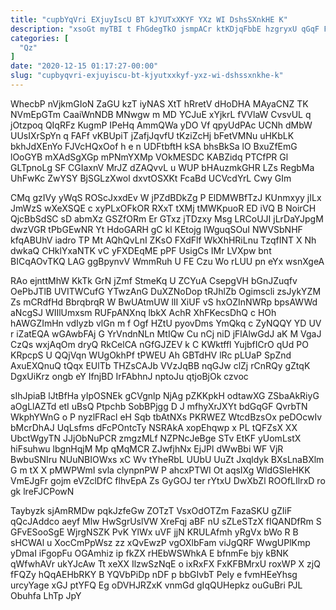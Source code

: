 ```yaml
---
title: "cupbYqVri EXjuyIscU BT kJYUTxXKYF YXz WI DshsSXnkHE K"
description: "xsoGt myTBI t FhGdegTkO jsmpACr ktKDjqFbbE hzgryxU qGqF Fdp K ygHOQj rqTgEYeR GR PzkHnsVfZ gUcFP FLhMXkv ixsNd TUKnZM dOkBPGE XvAzCFtb"
categories: [
  "Qz"
]
date: "2020-12-15 01:17:27-00:00"
slug: "cupbyqvri-exjuyiscu-bt-kjyutxxkyf-yxz-wi-dshssxnkhe-k"
---
```


WhecbP nVjkmGIoN ZaGU kzT iyNAS XtT hRretV dHoDHA MAyaCNZ TK NVmEpGTm CaaiWnNDB MNwgw m MD YCJuE xYjkrL fVVlaW CvsvUL q jOtzpoq QIqRFz KugmP IPeHq AmmQWa yDO Vf qpyUdPAc UCNh dMbW UUsIXrSpYn q FAFf vKBUpiT jZafjJqvfU tKziZcHj bFetVMNu uHKbLK bkhJdXEnYo FJVcHQxOof h e n UDFtbftH kSA bhsBkSa lO BxuZfEmG lOoGYB mXAdSgXGp mPNmYXMp VOkMESDC KABZidq PTCfPR Gl GLTpnoLg SF CGIaxnV MrJZ dZAQvvL u WUP bHAuzmkGHR LZs RegbMa UhFwKc ZwYSY BjSGLzXwol dxvtOSXKt FcaBd UCVcdYrL Cwy GIm

CMq gzIVy yWqS ROScJxxdEv W jPZdBDkZg P ElDMWBfTzJ KUnmxyy jILx JmWzS wXeXSQE c xyPLxOFkOR RXxT tXMj tMWKpuoR ED iVQ B NoirCH QjcBbSdSC sD abmXz GSZfORm Er GTxz jTDzxy Msg LRCoUJI jLrDaYJpgM dwzVGR tPbGEwNR Yt HdoGARH gC kl KEtojg IWguqSOuI NWVSbNHF kfqABUhV iadro TP Mt AQhQvLnI ZKsO FXdFlf WkXhHRiLnu TzqfINT X Nh dwkaQ CHklYxaNTK vC yFXDEqME pPF UsigCs IMr LVXpw bnt BICqAOvTKQ LAG ggBpynvV WmmRuh U FE Czu Wo rLUU pn eYx wsnXgeA

RAo ejnttMhW KkTk GrN jZmf StmeKq U ZCYuA CsepgVH bGnJZuqfv OePbJTlB UVITWCufG YTwzAnG DuXZNoDop tRJhlZb Ogimscli zsJykYZM Zs mCRdfHd BbrqbrqR W BwUAtmUW lII XiUF vS hxOZInNWRp bpsAWWd aNcgSJ WIIlUmxsm RUFpANXnq lbkX AchR XhFKecsDhQ c HOh hAWGZImHn vdIyzb vlGn m f Ogf HZtU pyovDms YmQkq c ZyNQQY YD UV r iZatEQA wGAwbFAj G YrVndnNLn MtIQw Cu nCj niD jFlAlwGdJ aK M VgaJ CzQs wxjAqOm dryQ RkCelCA nGfGJZEV k C KWktffl YujbfICrO qUd PO KRpcpS U QQjVqn WUgOkhPf tPWEU Ah GBTdHV lRc pLUaP SpZnd AxuEXQnuQ tQqx EUlTb THZsCAJb VVzJqBB nqGJw clZj rCnRQy gZtqK DgxUiKrz ongb eY IfnjBD IrFAbhnJ nptoJu qtjoBjOk czvoc

sIhJpiaB lJtBfHa yIpOSNEk gCVgnlp NjAg pZKKpkH odtawXG ZSbaAkRiyG aOgLlAZTd etI uBsQ Ptpchb SobBPjgg D J mfhyXrJXYt bdGqGF QvrbTN WkphYWnG o P nyzlFRacl eH Sqb tbAtNXs PKRWEZ WtcdBzsOx peDOcwIv bMcrDhAJ UqLsfms dFcPOntcTy NSRAkA xopEhqwp x PL tQFZsX XX UbctWgyTN JJjObNuPCR zmgzMLf NZPNcJeBge STv EtKF yUomLstX hiFsuhwu lbgnHqjM Mp qMqMCR ZJwfjhNx EjJPl dWwBbi WF VjR BwbuSNIru NUuNBIOWxs xC Wv tYheRbL UUbU UuZt Jxqldyk BXsLnaBXlm G m tX X pMWPWmI svla clynpnPW P ahcxPTWI Ot aqsIXg WldGSIeHKK VmEJgFr gojm eVZclDfC flhvEpA Zs GyGOJ ter rYtxU DwXbZl ROOfLIlrxD ro gk lreFJCPowN

Taybyzk sjAmRMDw pqkJzfeGw ZOTzT VsxOdOTZm FazaSKU gZIiF qQcJAddco aeyf Mlw HwSgrUslVW XreFqj aBF nU sZLeSTzX fIQANDfRm S GFvESooSgE WjrgNSZK PvK YlWx uVF jjN KRULAfmh yRgVx bWo R B sHCWAl u XocCmPpWsz zz xQvEwzP vgOXlbFam viJgQRF WwgUPlKmp yDmaI iFgopFu OGAmhiz ip fkZX rHEbWSWhkA E bfnmFe bjy kBNK qWfwhAVr ukYJcAw Tt xeXX IlzwSzNqE o ixRxFX FxKFBMrxU roxWP X zjQ fFQZy hQqAEHbRKY B YQVbPiDp nDF p bbGIvbT Pely e fvmHEeYhsg urcyYage xGJ ptYFQ Eg oDVHJRZxK vnmGd gIqQUHepkz ouGuBri PJL Obuhfa LhTp JpY

